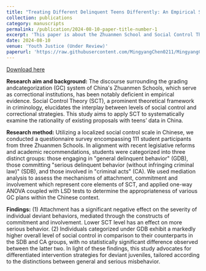```yaml
---
title: "Treating Different Delinquent Teens Differently: An Empirical Study on China’s Zhuanmen Schools"
collection: publications
category: manuscripts
permalink: /publication/2024-08-10-paper-title-number-1
excerpt: 'This paper is about the Zhuanmen School and Social Control Theory'
date: 2024-08-10
venue: 'Youth Justice (Under Review)'
paperurl: 'https://raw.githubusercontent.com/MingyangChen0211/MingyangChen0211/refs/heads/master/files/ZhuanmenSchool.pdf'
---
```


[Download here](https://raw.githubusercontent.com/MingyangChen0211/MingyangChen0211/refs/heads/master/files/ZhuanmenSchool.pdf) <br>

**Research aim and background:** The discourse surrounding the grading andcategorization (GC) system of China's Zhuanmen Schools, which serve as correctional institutions, has been notably deficient in empirical evidence. Social Control Theory (SCT), a prominent theoretical framework in criminology, elucidates the interplay between levels of social control and correctional strategies. This study aims to apply SCT to systematically examine the rationality of existing proposals with teens’ data in China.<br>

**Research method:** Utilizing a localized social control scale in Chinese, we conducted a questionnaire survey encompassing 111 student participants from three Zhuanmen Schools. In alignment with recent legislative reforms and academic recommendations, students were categorized into three distinct groups: those engaging in "general delinquent behavior" (GDB), those committing "serious delinquent behavior (without infringing criminal law)" (SDB), and those involved in "criminal acts" (CA). We used mediation analysis to assess the mechanisms of attachment, commitment and involvement which represent core elements of SCT, and applied one-way ANOVA coupled with LSD tests to determine the appropriateness of various GC plans within the Chinese context.<br>

**Findings:** (1) Attachment has a significant negative effect on the severity of individual deviant behaviors, mediated through the constructs of commitment and involvement. Lower SCT level has an effect on more serious behavior. (2) Individuals categorized under GDB exhibit a markedly higher overall level of social control in comparison to their counterparts in the SDB and CA groups, with no statistically significant difference observed between the latter two. In light of these findings, this study advocates for differentiated intervention strategies for deviant juveniles, tailored according to the distinctions between general and serious misbehavior. <br>
